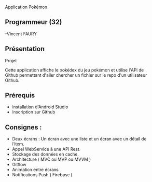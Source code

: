 Application Pokémon
 
## Programmeur (32)

-Vincent FAURY

 
## Présentation

Projet


 



 
Cette application affiche le pokédex du jeu pokémon et utilise l'API de Github permettant d'aller chercher un fichier sur le repo d'un utilisateur Github.


 



 
## Prérequis

- Installation d'Android Studio
- Inscription sur Github

 
## Consignes :
 
- Deux écrans : Un écran avec une liste et un écran avec un détail de l’item.
- Appel WebService à une API Rest.
- Stockage des données en cache.
- Architecture ( MVC ou MVP ou MVVM )
- Gitflow
- Animation entre écrans 
- Notifications Push ( Firebase ) 



 
